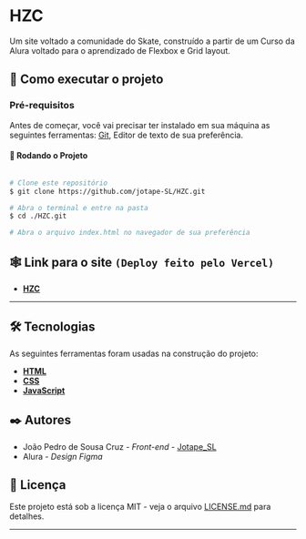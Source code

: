# HZC 

Um site voltado a comunidade do Skate, construído a partir de um Curso da Alura voltado para o aprendizado de Flexbox e Grid layout. 

## 🚀 Como executar o projeto

### Pré-requisitos

Antes de começar, você vai precisar ter instalado em sua máquina as seguintes ferramentas:
[Git](https://git-scm.com), Editor de texto de sua preferência.

#### 🎲 Rodando o Projeto

```bash

# Clone este repositório
$ git clone https://github.com/jotape-SL/HZC.git

# Abra o terminal e entre na pasta
$ cd ./HZC.git

# Abra o arquivo index.html no navegador de sua preferência
```
## 🕸 Link para o site ``(Deploy feito pelo Vercel)``

- **[HZC](https://hzc-ten.vercel.app/)**

---

## 🛠 Tecnologias

As seguintes ferramentas foram usadas na construção do projeto:


- **[HTML](https://developer.mozilla.org/pt-BR/docs/Web/HTML)**
- **[CSS](https://www.w3.org/Style/CSS/Overview.en.html)**
- **[JavaScript](https://developer.mozilla.org/pt-BR/docs/Web/JavaScript)**

## ✒️ Autores

* João Pedro de Sousa Cruz - *Front-end* - [Jotape_SL](https://github.com/jotape-SL)
* Alura - *Design Figma* 


## 📄 Licença

Este projeto está sob a licença MIT - veja o arquivo [LICENSE.md](https://github.com/usuario/projeto/licenca) para detalhes.

---
